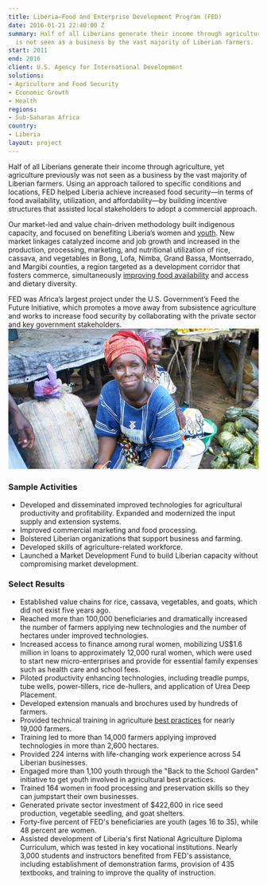 ```yaml
---
title: Liberia—Food and Enterprise Development Program (FED)
date: 2016-01-21 22:40:00 Z
summary: Half of all Liberians generate their income through agriculture, yet agriculture
  is not seen as a business by the vast majority of Liberian farmers.
start: 2011
end: 2016
client: U.S. Agency for International Development
solutions:
- Agriculture and Food Security
- Economic Growth
- Health
regions:
- Sub-Saharan Africa
country:
- Liberia
layout: project
---
```


Half of all Liberians generate their income through agriculture, yet agriculture previously was not seen as a business by the vast majority of Liberian farmers. Using an approach tailored to specific conditions and locations, FED helped Liberia achieve increased food security—in terms of food availability, utilization, and affordability—by building incentive structures that assisted local stakeholders to adopt a commercial approach.

Our market-led and value chain-driven methodology built indigenous capacity, and focused on benefiting Liberia’s women and [youth](http://afkinsider.com/45636/agriculture-meets-education-usaid-back-to-school-farming-program/). New market linkages catalyzed income and job growth and increased in the production, processing, marketing, and nutritional utilization of rice, cassava, and vegetables in Bong, Lofa, Nimba, Grand Bassa, Montserrado, and Margibi counties, a region targeted as a development corridor that fosters commerce, simultaneously [improving food availability](http://www.goodfoodworld.com/2013/09/development-aid-programs-target-small-scale-farmers-to-ramp-up-production-in-food-insecure-liberia/) and access and dietary diversity.

FED was Africa’s largest project under the U.S. Government’s Feed the Future Initiative, which promotes a move away from subsistence agriculture and works to increase food security by collaborating with the private sector and key government stakeholders.
![](/assets/images/projects/LiberiaFED.jpg)

### Sample Activities

* Developed and disseminated improved technologies for agricultural productivity and profitability. Expanded and modernized the input supply and extension systems.
* Improved commercial marketing and food processing.
* Bolstered Liberian organizations that support business and farming.
* Developed skills of agriculture-related workforce.
* Launched a Market Development Fund to build Liberian capacity without compromising market development.

### Select Results

* Established value chains for rice, cassava, vegetables, and goats, which did not exist five years ago.
* Reached more than 100,000 beneficiaries and dramatically increased the number of farmers applying new technologies and the number of hectares under improved technologies.
* Increased access to finance among rural women, mobilizing US$1.6 million in loans to approximately 12,000 rural women, which were used to start new micro-enterprises and provide for essential family expenses such as health care and school fees.
* Piloted productivity enhancing technologies, including treadle pumps, tube wells, power-tillers, rice de-hullers, and application of Urea Deep Placement.
* Developed extension manuals and brochures used by hundreds of farmers.
* Provided technical training in agriculture [best practices](http://feedthefuture.gov/article/liberia-ramps-rice-production) for nearly 19,000 farmers.
* Training led to more than 14,000 farmers applying improved technologies in more than 2,600 hectares.
* Provided 224 interns with life-changing work experience across 54 Liberian businesses.
* Engaged more than 1,100 youth through the "Back to the School Garden" initiative to get youth involved in agricultural best practices.
* Trained 164 women in food processing and preservation skills so they can jumpstart their own businesses.
* Generated private sector investment of $422,600 in rice seed production, vegetable seedling, and goat shelters.
* Forty-five percent of FED's beneficiaries are youth (ages 16 to 35), while 48 percent are women.
* Assisted development of Liberia's first National Agriculture Diploma Curriculum, which was tested in key vocational institutions. Nearly 3,000 students and instructors benefited from FED's assistance, including establishment of demonstration farms, provision of 435 textbooks, and training to improve the quality of instruction.
